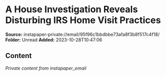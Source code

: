 # A House Investigation Reveals Disturbing IRS Home Visit Practices

**Source:** instapaper-private://email/95f96c1bbdbbe73afa8f3b8f517c4f18/
**Folder:** Unread
**Added:** 2023-10-28T10:47:06




## Content
*Private content from instapaper_email*
